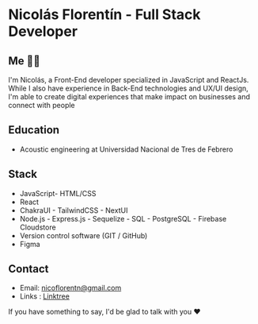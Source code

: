 # Nicolás Florentín - Full Stack Developer

## Me 🙋‍♂️
I'm Nicolás, a Front-End developer specialized in JavaScript and ReactJs. While I also have experience in Back-End technologies and UX/UI design, I'm able to create digital experiences that make impact on businesses and connect with people

## Education
- Acoustic engineering at Universidad Nacional de Tres de Febrero

## Stack
- JavaScript- HTML/CSS
- React
- ChakraUI - TailwindCSS - NextUI
- Node.js - Express.js - Sequelize - SQL - PostgreSQL - Firebase Cloudstore
- Version control software (GIT / GitHub)
- Figma

## Contact
- Email: nicoflorentn@gmail.com
- Links : [Linktree](https://linktr.ee/qflorent)

If you have something to say, I'd be glad to talk with you ❤
